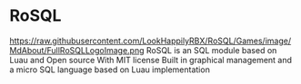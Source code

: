 # RoSQL 
https://raw.githubusercontent.com/LookHappilyRBX/RoSQL/Games/image/MdAbout/FullRoSQLLogoImage.png
RoSQL is an SQL module based on Luau and Open source With MIT license
Built in graphical management and a micro SQL language based on Luau implementation

